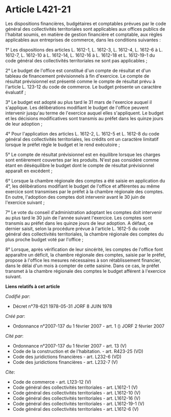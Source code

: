 # Article L421-21

Les dispositions financières, budgétaires et comptables prévues par le code général des collectivités territoriales sont
applicables aux offices publics de l'habitat soumis, en matière de gestion financière et comptable, aux règles applicables
aux entreprises de commerce, dans les conditions suivantes : 

1° Les dispositions des articles L. 1612-1, L. 1612-3, L. 1612-4, L. 1612-6 à L. 1612-7, L. 1612-10 à L. 1612-14, L. 1612-16
à L. 1612-18 et L. 1612-19-1 du code général des collectivités territoriales ne sont pas applicables ; 

2° Le budget de l'office est constitué d'un compte de résultat et d'un tableau de financement prévisionnels à fin d'exercice.
Le compte de résultat prévisionnel est présenté comme le compte de résultat prévu à l'article L. 123-12 du code de commerce.
Le budget présente un caractère évaluatif ; 

3° Le budget est adopté au plus tard le 31 mars de l'exercice auquel il s'applique. Les délibérations modifiant le budget de
l'office peuvent intervenir jusqu'au terme de l'exercice auquel elles s'appliquent. Le budget et les décisions modificatives
sont transmis au préfet dans les quinze jours de leur adoption ; 

4° Pour l'application des articles L. 1612-2, L. 1612-5 et L. 1612-8 du code général des collectivités territoriales, les
crédits ont un caractère limitatif lorsque le préfet règle le budget et le rend exécutoire ; 

5° Le compte de résultat prévisionnel est en équilibre lorsque les charges sont entièrement couvertes par les produits. N'est
pas considéré comme étant en déséquilibre le budget dont le compte de résultat prévisionnel apparaît en excédent ; 

6° Lorsque la chambre régionale des comptes a été saisie en application du 4°, les délibérations modifiant le budget de
l'office et afférentes au même exercice sont transmises par le préfet à la chambre régionale des comptes. En outre,
l'adoption des comptes doit intervenir avant le 30 juin de l'exercice suivant ; 

7° Le vote du conseil d'administration adoptant les comptes doit intervenir au plus tard le 30 juin de l'année suivant
l'exercice. Les comptes sont transmis au préfet dans les quinze jours de leur adoption. A défaut, ce dernier saisit, selon la
procédure prévue à l'article L. 1612-5 du code général des collectivités territoriales, la chambre régionale des comptes du
plus proche budget voté par l'office ; 

8° Lorsque, après vérification de leur sincérité, les comptes de l'office font apparaître un déficit, la chambre régionale
des comptes, saisie par le préfet, propose à l'office les mesures nécessaires à son rétablissement financier, dans le délai
d'un mois à compter de cette saisine. Dans ce cas, le préfet transmet à la chambre régionale des comptes le budget afférent à
l'exercice suivant.

**Liens relatifs à cet article**

_Codifié par_:

  - Décret n°78-621 1978-05-31 JORF 8 JUIN 1978

_Créé par_:

  - Ordonnance n°2007-137 du 1 février 2007 - art. 1 () JORF 2 février 2007

_Cité par_:

  - Ordonnance n°2007-137 du 1 février 2007 - art. 13 (V)
  - Code de la construction et de l'habitation. - art. R423-25 (VD)
  - Code des juridictions financières - art. L232-6 (VD)
  - Code des juridictions financières - art. L232-7 (V)

_Cite_:

  - Code de commerce - art. L123-12 (V)
  - Code général des collectivités territoriales - art. L1612-1 (V)
  - Code général des collectivités territoriales - art. L1612-10 (V)
  - Code général des collectivités territoriales - art. L1612-16 (V)
  - Code général des collectivités territoriales - art. L1612-19-1 (V)
  - Code général des collectivités territoriales - art. L1612-6 (V)
